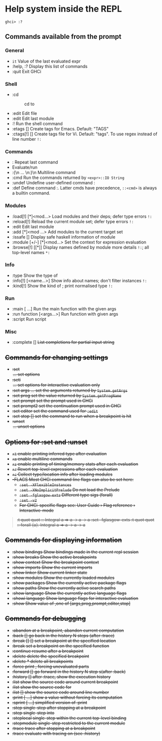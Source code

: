 # Help system inside the REPL

`ghci> :?`

## Commands available from the prompt

### General
* `it`          Value of the last evaluated expr
* :help, :?     Display this list of commands
* :quit         Exit GHCi

### Shell
* :cd <dir>          cd to <dir>
* :edit <file>       Edit file
* :edit              Edit last module
* :!<cmd>            Run the shell command <cmd>
* :etags [<file>]    Create tags <file> for Emacs. Default: "TAGS"
* :ctags[!] [<file>] Create tags file <file> for Vi. Default: "tags".
  To use regex instead of line number `!:`

### Commands
* :                  Repeat last command
* <stmnt>            Evaluate/run <stmnt>
* :{\n ... \n:}\n    Multiline command
* :cmd <expr>        Run the commands returned by `<expr>::IO String`
* :undef <cmd>       Undefine user-defined command :<cmd>
* :def <cmd> <expr>  Define command :<cmd>. 
  Latter cmds have precedence, `::<cmd>` is always a builtin command.

### Modules
* :load[!] [*]<mod...>   Load modules and their deps; defer type errors `!:`
* :reload[!]             Reload the current module set; defer type errors `!:`
* :edit                  Edit last module
* :add [*]<mod ...>      Add modules to the current target set
* :issafe [<mod>]           Display safe haskell information of module
* :module [+/-] [*]<mod...> Set the context for expression evaluation
* :browse[!] [[*]<mod>]     Display names defined by module
        more details `!:`;  all top-level names `*:`

### Info
* :type <expr>          Show the type of <expr>
* :info[!] [<name...>]  Show info about names; don't filter instances `!:`
* :kind[!] <type>       Show the kind of <type>; print normalised type `!:`

### Run
* :main [<args> ...]         Run the main function with the given args
* :run function [<args...>]  Run function with given args
* :script <file>             Run script <file>

### Misc
* :complete <dom> [<rng>] <s>  List completions for partial input string



## Commands for changing settings

* :set <option> ...           set options
* :seti <option> ...          set options for interactive evaluation only
* :set args <arg> ...         set the arguments returned by `System.getArgs`
* :set prog <progname>        set the value returned by `System.getProgName`
* :set prompt <prompt>        set the prompt used in GHCi
* :set prompt2 <prompt>       set the continuation prompt used in GHCi
* :set editor <cmd>           set the command used for `:edit`
* :set stop [<n>] <cmd>       set the command to run when a breakpoint is hit
* :unset <option> ...         unset options


## Options for :set and :unset

* `+t`  enable printing inferred type after evaluation
* `+m`  enable multiline commands
* `+s`  enable printing of timing/memory stats after each evaluation
* `+r`     Revert top-level expressions after each evaluation
* `+c`     Collect type/location info after loading modules
* -FLAGS   Most GHCi command line flags can also be set here:
  - `:set -XFlexibleInstances`
  - `:set -XNoImplicitPrelude`  Do not load the Prelude
  - `:set -fglasgow-exts`       Different type sigs (forall)
  - `:set -v2`
  - For GHCi-specific flags see: User Guide › Flag reference › Interactive-mode


> :t quot
quot :: Integral a => a -> a -> a
> :set -fglasgow-exts
> :t quot
quot :: forall {a}. Integral a => a -> a -> a



## Commands for displaying information

* :show bindings  Show bindings made in the current repl session
* :show breaks    Show the active breakpoints
* :show context   Show the breakpoint context
* :show imports   Show the current imports
* :show linker    Show current linker state
* :show modules   Show the currently loaded modules
* :show packages  Show the currently active package flags
* :show paths     Show the currently active search paths
* :show language  Show the currently active language flags
* :showi language Show language flags for interactive evaluation
* :show <setting> Show value of <setting>,one of [args,prog,prompt,editor,stop]




## Commands for debugging

* :abandon                    at a breakpoint, abandon current computation
* :back [<n>]                 go back in the history N steps (after :trace)
* :break [<mod>] <l> [<col>]  set a breakpoint at the specified location
* :break <name>               set a breakpoint on the specified function
* :continue                   resume after a breakpoint
* :delete <number>            delete the specified breakpoint
* :delete *                   delete all breakpoints
* :force <expr>               print <expr>, forcing unevaluated parts
* :forward [<n>]              go forward in the history N step s(after :back)
* :history [<n>]              after :trace, show the execution history
* :list                       show the source code around current breakpoint
* :list <identifier>          show the source code for <identifier>
* :list [<module>] <line>     show the source code around line number <line>
* :print [<name> ...]         show a value without forcing its computation
* :sprint [<name> ...]        simplified version of :print
* :step                       single-step after stopping at a breakpoint
* :step <expr>                single-step into <expr>
* :steplocal                  single-step within the current top-level binding
* :stepmodule                 single-step restricted to the current module
* :trace                      trace after stopping at a breakpoint
* :trace <expr>               evaluate <expr> with tracing on (see :history)
